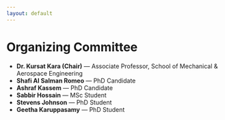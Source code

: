 ```yaml
---
layout: default
---
```


<link rel="stylesheet" href="assets/style.css">

# Organizing Committee

- **Dr. Kursat Kara (Chair)** — Associate Professor, School of Mechanical & Aerospace Engineering  
- **Shafi Al Salman Romeo** — PhD Candidate  
- **Ashraf Kassem** — PhD Candidate  
- **Sabbir Hossain** — MSc Student  
- **Stevens Johnson** — PhD Student  
- **Geetha Karuppasamy** — PhD Student

